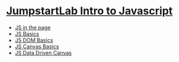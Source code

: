 # [JumpstartLab Intro to Javascript](http://tutorials.jumpstartlab.com/)

* [JS in the page](http://tutorials.jumpstartlab.com/projects/javascript/introduction/1-javascript-in-the-page.html)
* [JS
  Basics](http://tutorials.jumpstartlab.com/projects/javascript/introduction/2-javascript-basics.html)
* [JS DOM
  Basics](http://tutorials.jumpstartlab.com/projects/javascript/introduction/3-dom-basics.html)
* [JS Canvas
  Basics](http://tutorials.jumpstartlab.com/projects/javascript/introduction/4-canvas-basics.html)
* [JS Data Driven
  Canvas](http://tutorials.jumpstartlab.com/projects/javascript/introduction/5-data-driven-canvas.html)
